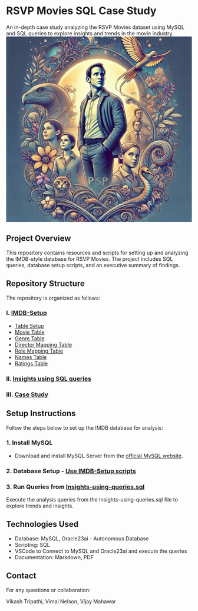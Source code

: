 # RSVP Movies SQL Case Study
An in-depth case study analyzing the RSVP Movies dataset using MySQL and SQL queries to explore insights and trends in the movie industry.
![RSVP-Movie-Case-Study](./IMDB-Setup/RSVP-Movie-Case-Study.png)

## Project Overview
This repository contains resources and scripts for setting up and analyzing the IMDB-style database for RSVP Movies. The project includes SQL queries, database setup scripts, and an executive summary of findings.

## Repository Structure
The repository is organized as follows:

### I. [IMDB-Setup](./IMDB-Setup/)
 - [Table Setup](IMDB-Setup/0.IMDB-table-setup.sql) 
 - [Movie Table](IMDB-Setup/1.IMDB-movie-table.sql) 
 - [Genre Table](IMDB-Setup/2.IMDB-genre-table.sql) 
 - [Director Mapping Table](IMDB-Setup/3.IMDB-director_mapping-table.sql) 
 - [Role Mapping Table](IMDB-Setup/4.IMDB-role_mapping-table.sql) 
 - [Names Table](IMDB-Setup/5.IMDB-names-table.sql) 
 - [Ratings Table](IMDB-Setup/6.IMDB-ratings-table.sql)

### II. [Insights using SQL queries](./Insights-using-queries.sql)
### III. [Case Study](./RSVP-Case-Study.pdf)

## Setup Instructions
Follow the steps below to set up the IMDB database for analysis:

### 1. Install MySQL

 - Download and install MySQL Server from the [official MySQL website](https://dev.mysql.com/downloads/).
### 2. Database Setup - [Use IMDB-Setup scripts](./IMDB-Setup/) 
### 3. Run Queries from [Insights-using-queries.sql](./Insights-using-queries.sql)
Execute the analysis queries from the Insights-using-queries.sql file to explore trends and insights.

## Technologies Used
 - Database: MySQL, Oracle23ai - Autonomous Database
 - Scripting: SQL
 - VSCode to Connect to MySQL and Oracle23ai and execute the queries
 - Documentation: Markdown, PDF

## Contact
For any questions or collaboration:

Vikash Tripathi, Vimal Nelson, Vijay Mahawar